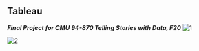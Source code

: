 ## Tableau

_**Final Project for CMU 94-870 Telling Stories with Data, F20**_
![1](https://public.tableau.com/views/final_project_16020288935970/1?:language=en&:display_count=y&publish=yes&:origin=viz_share_link)

![2](https://user-images.githubusercontent.com/38139294/95285343-9407f780-082e-11eb-8b97-e931278723f5.png)

